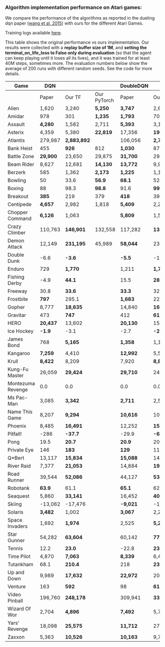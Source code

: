 ### Algorithm implementation performance on Atari games:
We compare the performance of the algorithms as reported in the dueling dqn paper ([wang et al. 2015](https://arxiv.org/pdf/1511.06581.pdf)) with ours for the different Atari Games.

Training logs available [here](https://tensorboard.dev/experiment/XzlbZcmoQkCeVPppg7BR7g).

This table shows the original performance vs ours implementation. Our results were collected with a **replay 
buffer size of 1M**, and **setting the terminal_on_life_loss to False only during evaluation** (so that the agent 
can keep playing until it loses all its lives), and it was trained for at least 40M steps, sometimes more.
The evaluation numbers below show the average of 200 runs with different random seeds. See the code for more
details.

|Game             |DQN       |              |               | DoubleDQN  |               | | DuelingDQN  |               | |
|-----------------|----------|--------------|---------------|------------|---------------|-|-------------|---------------|-|
|                 |Paper     |Our TF     |Our PyTorch | Paper      | Our TF     | Our PyTorch | Paper       | Our TF     |Our PyTorch|
|Alien            |1,620     |3,240         |**5,250**      | **3,747**  | 2,618         | | **4,461**   | 2,281         | |
|Amidar           |978       |301           |**1,235**      | **1,793**  | 703           | | **2,354**   | 527           ||
|Assault          |**4,280** |1,582         |2,711          | **5,393**  | 3,132         | | **4,621**   | 2,432         ||
|Asterix          |4,359     |5,380         |**22,819**    | 17,356     | **19,031**    | | **28,188**  | 5,297         ||
|Atlantis         |279,987   |**2,883,892** | | 106,056    | **2,774,910** | | 382,572     | **2,681,685** ||
|Bank Heist       |455       |**926**       |812           | **1,030**  | 873           | | **1,611**   | 976           ||
|Battle Zone      |**29,900**|23,650        |29,875        | **31,700** | 29,820        | | **37,150**  | 34,385        ||
|Beam Rider       |8,627     |12,681        |**14,130**    | **13,772** | 9,978         | | **12,164**  | 8,607         ||
|Berzerk          |585       |1,362         |**2,173**     | **1,225**  | 1,157         | | **1,472**   | 1,182         ||
|Bowling          |50        |33.6          |**56.9**      | **68.1**   | 52.8          | | **65.5**    | 29.3          ||
|Boxing           |88        |98.3          |**98.8**      | 91.6       | **99.2**      | | **99.4**    | 99.1          ||
|Breakout         |**385**   |219           |379           | **418**    | 396.4         | | 345         | **402**       ||
|Centipede        |**4,657** |2,982         |1,818         | **5,409**  | 2,211         | | **7,561**   | 2,516         ||
|Chopper Command  |**6,126** |1,063         | | **5,809**  | 1,525         | | **11,215**  | 1,396         ||
|Crazy Climber    |110,763   |**146,901**   |132,558       | 117,282    | **133,573**   | | **143,570** | 142,660       ||
|Demon Attack     |12,149    |**231,195**   |45,989        | **58,044** | 23,389        | | 60,813      | **266,976**   ||
|Double Dunk      |-6.6      |**-3.6**      | | **-5.5**   | -10.2         | | 0.1         | **0.5**       ||
|Enduro           |729       |**1,770**     | | 1,211      | **1,728**     | | **2,258**   | 1,829         ||
|Fishing Derby    |-4.9      |**44.1**      | | 15.5       | **28.1**      | | **46.4**    | 18.0          ||
|Freeway          |30.8      |**33.6**      | | **33.3**   | 32.8          | | 0.0         | **33.1**      ||
|Frostbite        |**797**   |295.1         | | **1,683**  | 224.1         | | **4,672**   | 1,498         ||
|Gopher           |8,777     |**18,635**    | | 14,840     | **16,954**    | | 15,718      | **18,982**    ||
|Gravitar         |473       |**747**       | | 412        | **616**       | | 588         | **715**       ||
|HERO             |**20,437**|13,602        | | **20,130** | 15,039        | | **20,818**  | 14,652        ||
|Ice Hockey       |**-1.9**  |-3.1          | | -2.7       | **-2.4**      | | **0.5**     | -2.8          ||
|James Bond       |768       |**5,165**     | | **1,358**  | 1,143         | | **1,312**   | 1,131         ||
|Kangaroo         |**7,259** |4,410         | | **12,992** | 5,508         | | **14,854**  | 4,601         ||
|Krull            |**8,422** |8,209         | | 7,920      | **8,813**     | | **11,451**  | 8,407         ||
|Kung-Fu Master   |26,059    |**29,424**    | | **29,710** | 24,916        | | 34,294      | **34,698**    ||
|Montezuma Revenge|0.0       |0.0           | | 0.0        | 0.0           | | 0.0         | 0.0           ||
|Ms Pac-Man       |3,085     |**3,342**     | | **2,711**  | 2,578         | | **6,283**   | 3,132         ||
|Name This Game   |8,207     |**9,294**     | | **10,616** | 10,313        | | **11,971**  | 9,315         ||
|Phoenix          |8,485     |**16,491**    | | 12,252     | **15,866**    | | **23,092**  | 9,178         ||
|Pitfall!         |-286      |**-37.7**     | | -29.9      | **-6.6**      | | **0.0**     | -88.4         ||
|Pong             |19.5      |**20.7**      | | **20.9**   | 20.5          | | **21.0**    | 20.7          ||
|Private Eye      |146       |**183**       | | **129**    | 116           | | 103         | **129**       ||
|Q*Bert           |13,117    |**15,834**    | | **15,088** | 14,100        | | **19,220**  | 14,548        ||
|River Raid       |7,377     |**21,053**    | | 14,884     | **19,931**    | | **21,162**  | 19,061        ||
|Road Runner      |39,544    |**52,086**    | | 44,127     | **53,132**    | | **69,524**  | 52,061        ||
|Robotank         |**63.9**  |61.1          | | **65.1**   | 62.1          | | **65.3**    | 62.0          ||
|Seaquest         |5,860     |**33,141**    | | 16,452     | **40,700**    | | **50,254**  | 24,952        ||
|Skiing           |-13,062   |-17,476       | | **-9,021** | -16,244       | | **-8,857**  | -29,975       ||
|Solaris          |**3,482** |1,002         | | **3,067**  | 2,201         | | **2,250**   | 1,743         ||
|Space Invaders   |1,692     |**1,974**     | | 2,525      | **5,239**     | | **6,427**   | 1,836         ||
|Star Gunner      |54,282    |**63,604**    | | 60,142     | **77,646**    | | **89,238**  | 67,645        ||
|Tennis           |12.2      |**23.0**      | | -22.8      | **23.0**      | | 5.1         | **21,2**      ||
|Time Pilot       |4,870     |**7,063**     | | **8,339**  | 6,485         | | **11,666**  | 6,745         ||
|Tutankham        |68.1      |**210.4**     | | 218        | **231**       | | 211         | **223**       ||
|Up and Down      |9,989     |**17,632**    | | **22,972** | 20,235        | | **44,939**  | 24,880        ||
|Venture          |163       |**592**       | | 98         | **614**       | | 497         | **1,092**     ||
|Video Pinball    |196,760   |**248,178**   | | 309,941    | **338,382**   | | 98,209      | **284,487**   ||
|Wizard Of Wor    |2,704     |**4,896**     | | **7,492**  | 5,769         | | **7,855**   | 4,224         ||
|Yars' Revenge    |18,098    |**25,575**    | | **11,712** | 27,087        | | **49,622**  | 26,072        ||
|Zaxxon           |5,363     |**10,526**    | | **10,163** | 9,706         | | **12,944**  | 10,925        ||

